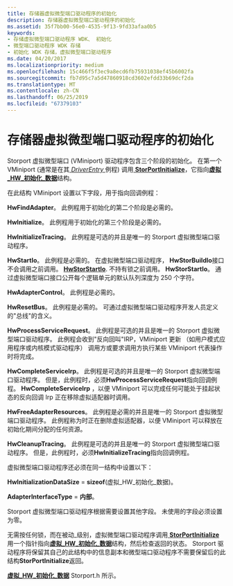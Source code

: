 ```yaml
---
title: 存储器虚拟微型端口驱动程序的初始化
description: 存储器虚拟微型端口驱动程序的初始化
ms.assetid: 35f7bb00-56e0-4535-9f13-9fd33afaa0b5
keywords:
- 存储虚拟微型端口驱动程序 WDK、 初始化
- 微型端口驱动程序 WDK 存储
- 初始化 WDK 存储，虚拟微型端口驱动程序
ms.date: 04/20/2017
ms.localizationpriority: medium
ms.openlocfilehash: 15c466f5f3ec9a8ecd6fb75931038ef45b6002fa
ms.sourcegitcommit: fb7d95c7a5d47860918cd3602efdd33b69dcf2da
ms.translationtype: MT
ms.contentlocale: zh-CN
ms.lasthandoff: 06/25/2019
ms.locfileid: "67379103"
---
```

# <a name="initialization-of-storage-virtual-miniport-drivers"></a>存储器虚拟微型端口驱动程序的初始化


Storport 虚拟微型端口 (VMiniport) 驱动程序包含三个阶段的初始化。 在第一个 VMiniport (通常是在其[ *DriverEntry* ](https://docs.microsoft.com/windows-hardware/drivers/ddi/content/wdm/nc-wdm-driver_initialize)例程) 调用[ **StorPortInitialize**](https://docs.microsoft.com/windows-hardware/drivers/ddi/content/storport/nf-storport-storportinitialize)，它指向[**虚拟\_HW\_初始化\_数据**](https://docs.microsoft.com/windows-hardware/drivers/ddi/content/storport/ns-storport-_virtual_hw_initialization_data)结构。

在此结构 VMiniport 设置以下字段，用于指向回调例程：

**HwFindAdapter**。 此例程用于初始化的第二个阶段是必需的。

**HwInitialize**。 此例程用于初始化的第三个阶段是必需的。

**HwInitializeTracing**。 此例程是可选的并且是唯一的 Storport 虚拟微型端口驱动程序。

**HwStartIo**。 此例程是必需的。 在虚拟微型端口驱动程序， **HwStorBuildIo**接口不会调用之前调用。 [**HwStorStartIo**](https://docs.microsoft.com/windows-hardware/drivers/ddi/content/storport/nc-storport-hw_startio). 不持有锁之前调用。 **HwStorStartIo**。 通过虚拟微型端口接口公开每个逻辑单元的默认队列深度为 250 个字符。

**HwAdapterControl**。 此例程是必需的。

**HwResetBus**。 此例程是必需的。 可通过虚拟微型端口驱动程序开发人员定义的"总线"的含义。

**HwProcessServiceRequest**。 此例程是可选的并且是唯一的 Storport 虚拟微型端口驱动程序。 此例程会收到"反向回叫"IRP，VMiniport 更新 （如用户模式应用程序或内核模式驱动程序） 调用方或要求调用方执行某些 VMiniport 代表操作时将完成。

**HwCompleteServiceIrp**。 此例程是可选的并且是唯一的 Storport 虚拟微型端口驱动程序。 但是，此例程时，必须**HwProcessServiceRequest**指向回调例程。 **HwCompleteServiceIrp** ，以便 VMiniport 可以完成任何可能处于挂起状态的反向回调 Irp 正在移除虚拟适配器时调用。

**HwFreeAdapterResources**。 此例程是必需的并且是唯一的 Storport 虚拟微型端口驱动程序。 此例程称为时正在删除虚拟适配器，以便 VMiniport 可以释放在初始化期间分配的任何资源。

**HwCleanupTracing**。 此例程是可选的并且是唯一的 Storport 虚拟微型端口驱动程序。 但是，此例程时，必须**HwInitializeTracing**指向回调例程。

虚拟微型端口驱动程序还必须在同一结构中设置以下：

**HwInitializationDataSize** = **sizeof**(虚拟\_HW\_初始化\_数据)。

**AdapterInterfaceType** = **内部**。

Storport 虚拟微型端口驱动程序根据需要设置其他字段。 未使用的字段必须设置为零。

无需按任何锁，而在被动\_级别，虚拟微型端口驱动程序调用[ **StorPortInitialize** ](https://docs.microsoft.com/windows-hardware/drivers/ddi/content/storport/nf-storport-storportinitialize)用一个指针指向[**虚拟\_HW\_初始化\_数据**](https://docs.microsoft.com/windows-hardware/drivers/ddi/content/storport/ns-storport-_virtual_hw_initialization_data)结构，然后检查返回的状态。 Storport 驱动程序将保留其自己的此结构中的信息副本和微型端口驱动程序不需要保留后的此结构**StorPortInitialize**返回。

[**虚拟\_HW\_初始化\_数据**](https://docs.microsoft.com/windows-hardware/drivers/ddi/content/storport/ns-storport-_virtual_hw_initialization_data) Storport.h 所示。

 

 




